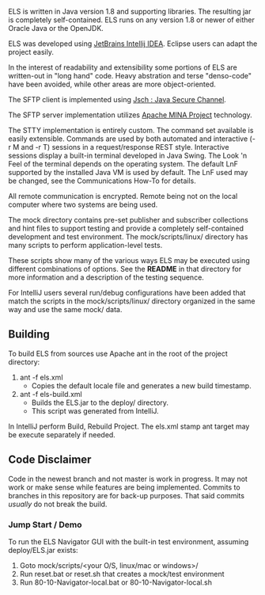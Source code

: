 ELS is written in Java version 1.8 and supporting libraries. The resulting jar
is completely self-contained. ELS runs on any version 1.8 or newer of either Oracle
Java or the OpenJDK.

ELS was developed using [JetBrains Intellij IDEA](https://www.jetbrains.com/idea/). Eclipse
users can adapt the project easily.

In the interest of readability and extensibility some portions of ELS are written-out in "long hand" code.
Heavy abstration and terse "denso-code" have been avoided, while other areas are
more object-oriented.

The SFTP client is implemented using [Jsch : Java Secure Channel](http://www.jcraft.com/jsch/).

The SFTP server implementation utilizes [Apache MINA Project](https://mina.apache.org/sshd-project/)
technology.

The STTY implementation is entirely custom. The command set available is
easily extensible. Commands are used by both automated and interactive (-r M and -r T) sessions
in a request/response REST style. Interactive sessions display a built-in terminal developed
in Java Swing. The Look 'n Feel of the terminal depends on the operating system. The default LnF
supported by the installed Java VM is used by default. The LnF used may be changed, see the
Communications How-To for details.

All remote communication is encrypted. Remote being not on the local computer where two
systems are being used.

The mock directory contains pre-set publisher and subscriber collections and hint files
to support testing and provide a completely self-contained development and test environment.
The mock/scripts/linux/ directory has many scripts to perform application-level tests.

These scripts show many of the various ways ELS may be executed using different combinations
of options. See the **README** in that directory for more information and a description of 
the testing sequence.

For IntelliJ users several run/debug configurations have been added that match the scripts in
the mock/scripts/linux/ directory organized in the same way and use the same mock/ data.

## Building

To build ELS from sources use Apache ant in the root of the project directory:

 1. ant -f els.xml
    * Copies the default locale file and generates a new build timestamp.
 2. ant -f els-build.xml
    * Builds the ELS.jar to the deploy/ directory.
    * This script was generated from IntelliJ.

In IntelliJ perform Build, Rebuild Project. The els.xml stamp ant target may be execute
separately if needed.

## Code Disclaimer

Code in the newest branch and not master is work in progress. It may not work or make
sense while features are being implemented. Commits to branches in this repository are
for back-up purposes. That said commits *usually* do not break the build.

### Jump Start / Demo

To run the ELS Navigator GUI with the built-in test environment, assuming
deploy/ELS.jar exists:

 1. Goto mock/scripts/<your O/S, linux/mac or windows>/
 2. Run reset.bat or reset.sh  that creates a mock/test environment
 3. Run 80-10-Navigator-local.bat or 80-10-Navigator-local.sh
